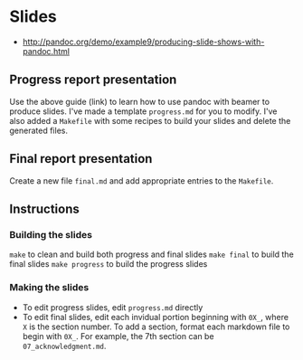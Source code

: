 # Slides

* http://pandoc.org/demo/example9/producing-slide-shows-with-pandoc.html

## Progress report presentation

Use the above guide (link) to learn how to use pandoc with beamer to produce
slides.  I've made a template `progress.md` for you to modify.  I've also
added a `Makefile` with some recipes to build your slides and delete the
generated files.

## Final report presentation

Create a new file `final.md` and add appropriate entries to the `Makefile`.

## Instructions

### Building the slides

`make` to clean and build both progress and final slides
`make final` to build the final slides
`make progress` to build the progress slides

### Making the slides

- To edit progress slides, edit `progress.md` directly
- To edit final slides, edit each invidual portion beginning with `0X_`, where
`X` is the section number. To add a section, format each markdown file to begin
with `0X_`. For example, the 7th section can be `07_acknowledgment.md`.
